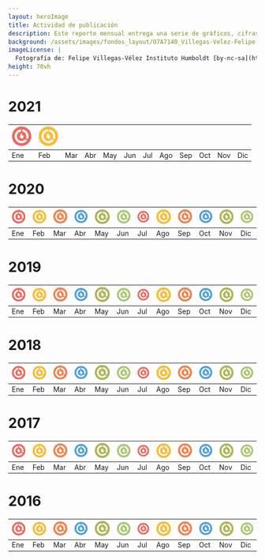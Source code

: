 ```yaml
---
layout: heroImage
title: Actividad de publicación
description: Este reporte mensual entrega una serie de gráficos, cifras y estadísticas de la actividad de publicación y uso de datos sobre biodiversidad publicados a través del SiB Colombia. Las métricas resaltan las organizaciones publicadoras del mes y el uso de datos en publicaciones indexadas. 
background: /assets/images/fondos_layout/O7A7140_Villegas-Velez-Felipe.jpg
imageLicense: |
  Fotografía de: Felipe Villegas-Vélez Instituto Humboldt [by-nc-sa](https://creativecommons.org/licenses/by-nc-sa/3.0/) 
height: 70vh
---
```



# 2021


| [![](/assets/images/reportes/rep-mes-1-40x40_rojo.png)](https://datastudio.google.com/u/0/reporting/63dcd1a8-3316-4d50-9053-a93a67aa8dfa/page/Ge2V)| [![](/assets/images/reportes/rep-mes-2-40x40_amarillo.png)](https://datastudio.google.com/u/0/reporting/c8f98154-44fb-4839-b03b-a2681d1d26d2/page/Ge2V)  |   |   |  |  |  |  |  |  |  |  | 
|---|---|---|---|---|---|---|---|---|---|---|---|
|Ene|Feb|Mar|Abr|May|Jun|Jul|Ago|Sep|Oct|Nov|Dic|



# 2020


| [![](/assets/images/reportes/rep-mes-1-40x40_rojo.png)](https://datastudio.google.com/u/0/reporting/1st-Hu7KfBEceCCeCoQ7cmvOpvO8t6sw8/page/Ge2V)| [![](/assets/images/reportes/rep-mes-2-40x40_amarillo.png)](https://datastudio.google.com/u/0/reporting/1P34gAnfHMdYa7MPe0tXdsu2CuzGbbkj-)  |  [![](/assets/images/reportes/rep-mes-3-40x40_naranja.png)](https://datastudio.google.com/u/0/reporting/1wRyC7mGv3kt4e0x6cAoeEAnTjBIhX6TR/page/Ge2V)  | [![](/assets/images/reportes/rep-mes-4-40x40_azul.png)](https://datastudio.google.com/reporting/1U9I-E7MhFpJ0HxoF1YU3fVSRobJK02rH/page/Ge2V)   |  [![](/assets/images/reportes/rep-mes-5-40x40_oliva.png)](https://datastudio.google.com/reporting/1S-JNBvBisFquvgEkN6S3h6GiuoixlhTz/page/Ge2V)  |  [![](/assets/images/reportes/rep-mes-6-40x40_verde.png)](https://datastudio.google.com/u/2/reporting/5413f332-a29e-44ad-9514-c6bec7d27624/page/Ge2V)  | [![](/assets/images/reportes/rep-mes-1-40x40_rojo.png)](https://datastudio.google.com/reporting/d5a594cf-e504-4100-8905-3c9f7cc33f9e/page/Ge2V)|  [![](/assets/images/reportes/rep-mes-2-40x40_amarillo.png)](https://datastudio.google.com/reporting/6cbdf8bd-b76d-4413-a307-ca62ac1aa863/page/Ge2V)  |  [![](/assets/images/reportes/rep-mes-3-40x40_naranja.png)](https://datastudio.google.com/u/0/reporting/4a1d3e2b-168d-45f0-8fad-d0d6841ecdd5/page/Ge2V)  | [![](/assets/images/reportes/rep-mes-4-40x40_azul.png)](https://datastudio.google.com/u/0/reporting/d4305726-37c4-455d-aa03-1f282372c1fc/page/Ge2V)   |  [![](/assets/images/reportes/rep-mes-5-40x40_oliva.png)](https://datastudio.google.com/u/0/reporting/c295e068-fb26-429b-a260-93f1079ba93e/page/Ge2V)  |  [![](/assets/images/reportes/rep-mes-6-40x40_verde.png)](https://datastudio.google.com/u/0/reporting/82a89129-30a4-408a-80b7-d15475f66479/page/Ge2V)  | 
|---|---|---|---|---|---|---|---|---|---|---|---|
|Ene|Feb|Mar|Abr|May|Jun|Jul|Ago|Sep|Oct|Nov|Dic|


# 2019


| [![](/assets/images/reportes/rep-mes-1-40x40_rojo.png)](https://statics.sibcolombia.net/sib-resources/reportes-publicacion/2017/enero/reporte-enero2017.pdf)|  [![](/assets/images/reportes/rep-mes-2-40x40_amarillo.png)](https://statics.sibcolombia.net/sib-resources/reportes-publicacion/2017/enero/reporte-enero2017.pdf)  |  [![](/assets/images/reportes/rep-mes-3-40x40_naranja.png)](https://statics.sibcolombia.net/sib-resources/reportes-publicacion/2017/enero/reporte-enero2017.pdf)  | [![](/assets/images/reportes/rep-mes-4-40x40_azul.png)](https://statics.sibcolombia.net/sib-resources/reportes-publicacion/2017/enero/reporte-enero2017.pdf)   |  [![](/assets/images/reportes/rep-mes-5-40x40_oliva.png)](https://statics.sibcolombia.net/sib-resources/reportes-publicacion/2017/enero/reporte-enero2017.pdf)  |  [![](/assets/images/reportes/rep-mes-6-40x40_verde.png)](https://statics.sibcolombia.net/sib-resources/reportes-publicacion/2017/enero/reporte-enero2017.pdf)  | [![](/assets/images/reportes/rep-mes-1-40x40_rojo.png)](https://statics.sibcolombia.net/sib-resources/reportes-publicacion/2017/enero/reporte-enero2017.pdf)|  [![](/assets/images/reportes/rep-mes-2-40x40_amarillo.png)](https://statics.sibcolombia.net/sib-resources/reportes-publicacion/2017/enero/reporte-enero2017.pdf)  |  [![](/assets/images/reportes/rep-mes-3-40x40_naranja.png)](https://statics.sibcolombia.net/sib-resources/reportes-publicacion/2017/enero/reporte-enero2017.pdf)  | [![](/assets/images/reportes/rep-mes-4-40x40_azul.png)](https://statics.sibcolombia.net/sib-resources/reportes-publicacion/2017/enero/reporte-enero2017.pdf)   |  [![](/assets/images/reportes/rep-mes-5-40x40_oliva.png)](https://statics.sibcolombia.net/sib-resources/reportes-publicacion/2017/enero/reporte-enero2017.pdf)  |  [![](/assets/images/reportes/rep-mes-6-40x40_verde.png)](https://statics.sibcolombia.net/sib-resources/reportes-publicacion/2017/enero/reporte-enero2017.pdf)  | 
|---|---|---|---|---|---|---|---|---|---|---|---|
|Ene|Feb|Mar|Abr|May|Jun|Jul|Ago|Sep|Oct|Nov|Dic|






# 2018


| [![](/assets/images/reportes/rep-mes-1-40x40_rojo.png)](https://statics.sibcolombia.net/sib-resources/reportes-publicacion/2017/enero/reporte-enero2017.pdf)|  [![](/assets/images/reportes/rep-mes-2-40x40_amarillo.png)](https://statics.sibcolombia.net/sib-resources/reportes-publicacion/2017/enero/reporte-enero2017.pdf)  |  [![](/assets/images/reportes/rep-mes-3-40x40_naranja.png)](https://statics.sibcolombia.net/sib-resources/reportes-publicacion/2017/enero/reporte-enero2017.pdf)  | [![](/assets/images/reportes/rep-mes-4-40x40_azul.png)](https://statics.sibcolombia.net/sib-resources/reportes-publicacion/2017/enero/reporte-enero2017.pdf)   |  [![](/assets/images/reportes/rep-mes-5-40x40_oliva.png)](https://statics.sibcolombia.net/sib-resources/reportes-publicacion/2017/enero/reporte-enero2017.pdf)  |  [![](/assets/images/reportes/rep-mes-6-40x40_verde.png)](https://statics.sibcolombia.net/sib-resources/reportes-publicacion/2017/enero/reporte-enero2017.pdf)  | [![](/assets/images/reportes/rep-mes-1-40x40_rojo.png)](https://statics.sibcolombia.net/sib-resources/reportes-publicacion/2017/enero/reporte-enero2017.pdf)|  [![](/assets/images/reportes/rep-mes-2-40x40_amarillo.png)](https://statics.sibcolombia.net/sib-resources/reportes-publicacion/2017/enero/reporte-enero2017.pdf)  |  [![](/assets/images/reportes/rep-mes-3-40x40_naranja.png)](https://statics.sibcolombia.net/sib-resources/reportes-publicacion/2017/enero/reporte-enero2017.pdf)  | [![](/assets/images/reportes/rep-mes-4-40x40_azul.png)](https://statics.sibcolombia.net/sib-resources/reportes-publicacion/2017/enero/reporte-enero2017.pdf)   |  [![](/assets/images/reportes/rep-mes-5-40x40_oliva.png)](https://statics.sibcolombia.net/sib-resources/reportes-publicacion/2017/enero/reporte-enero2017.pdf)  |  [![](/assets/images/reportes/rep-mes-6-40x40_verde.png)](https://statics.sibcolombia.net/sib-resources/reportes-publicacion/2017/enero/reporte-enero2017.pdf)  | 
|---|---|---|---|---|---|---|---|---|---|---|---|
|Ene|Feb|Mar|Abr|May|Jun|Jul|Ago|Sep|Oct|Nov|Dic|


# 2017


| [![](/assets/images/reportes/rep-mes-1-40x40_rojo.png)](https://statics.sibcolombia.net/sib-resources/reportes-publicacion/2017/enero/reporte-enero2017.pdf)|  [![](/assets/images/reportes/rep-mes-2-40x40_amarillo.png)](https://statics.sibcolombia.net/sib-resources/reportes-publicacion/2017/enero/reporte-enero2017.pdf)  |  [![](/assets/images/reportes/rep-mes-3-40x40_naranja.png)](https://statics.sibcolombia.net/sib-resources/reportes-publicacion/2017/enero/reporte-enero2017.pdf)  | [![](/assets/images/reportes/rep-mes-4-40x40_azul.png)](https://statics.sibcolombia.net/sib-resources/reportes-publicacion/2017/enero/reporte-enero2017.pdf)   |  [![](/assets/images/reportes/rep-mes-5-40x40_oliva.png)](https://statics.sibcolombia.net/sib-resources/reportes-publicacion/2017/enero/reporte-enero2017.pdf)  |  [![](/assets/images/reportes/rep-mes-6-40x40_verde.png)](https://statics.sibcolombia.net/sib-resources/reportes-publicacion/2017/enero/reporte-enero2017.pdf)  | [![](/assets/images/reportes/rep-mes-1-40x40_rojo.png)](https://statics.sibcolombia.net/sib-resources/reportes-publicacion/2017/enero/reporte-enero2017.pdf)|  [![](/assets/images/reportes/rep-mes-2-40x40_amarillo.png)](https://statics.sibcolombia.net/sib-resources/reportes-publicacion/2017/enero/reporte-enero2017.pdf)  |  [![](/assets/images/reportes/rep-mes-3-40x40_naranja.png)](https://statics.sibcolombia.net/sib-resources/reportes-publicacion/2017/enero/reporte-enero2017.pdf)  | [![](/assets/images/reportes/rep-mes-4-40x40_azul.png)](https://statics.sibcolombia.net/sib-resources/reportes-publicacion/2017/enero/reporte-enero2017.pdf)   |  [![](/assets/images/reportes/rep-mes-5-40x40_oliva.png)](https://statics.sibcolombia.net/sib-resources/reportes-publicacion/2017/enero/reporte-enero2017.pdf)  |  [![](/assets/images/reportes/rep-mes-6-40x40_verde.png)](https://statics.sibcolombia.net/sib-resources/reportes-publicacion/2017/enero/reporte-enero2017.pdf)  | 
|---|---|---|---|---|---|---|---|---|---|---|---|
|Ene|Feb|Mar|Abr|May|Jun|Jul|Ago|Sep|Oct|Nov|Dic|


# 2016


| [![](/assets/images/reportes/rep-mes-1-40x40_rojo.png)](https://statics.sibcolombia.net/sib-resources/reportes-publicacion/2017/enero/reporte-enero2017.pdf)|  [![](/assets/images/reportes/rep-mes-2-40x40_amarillo.png)](https://statics.sibcolombia.net/sib-resources/reportes-publicacion/2017/enero/reporte-enero2017.pdf)  |  [![](/assets/images/reportes/rep-mes-3-40x40_naranja.png)](https://statics.sibcolombia.net/sib-resources/reportes-publicacion/2017/enero/reporte-enero2017.pdf)  | [![](/assets/images/reportes/rep-mes-4-40x40_azul.png)](https://statics.sibcolombia.net/sib-resources/reportes-publicacion/2017/enero/reporte-enero2017.pdf)   |  [![](/assets/images/reportes/rep-mes-5-40x40_oliva.png)](https://statics.sibcolombia.net/sib-resources/reportes-publicacion/2017/enero/reporte-enero2017.pdf)  |  [![](/assets/images/reportes/rep-mes-6-40x40_verde.png)](https://statics.sibcolombia.net/sib-resources/reportes-publicacion/2017/enero/reporte-enero2017.pdf)  | [![](/assets/images/reportes/rep-mes-1-40x40_rojo.png)](https://statics.sibcolombia.net/sib-resources/reportes-publicacion/2017/enero/reporte-enero2017.pdf)|  [![](/assets/images/reportes/rep-mes-2-40x40_amarillo.png)](https://statics.sibcolombia.net/sib-resources/reportes-publicacion/2017/enero/reporte-enero2017.pdf)  |  [![](/assets/images/reportes/rep-mes-3-40x40_naranja.png)](https://statics.sibcolombia.net/sib-resources/reportes-publicacion/2017/enero/reporte-enero2017.pdf)  | [![](/assets/images/reportes/rep-mes-4-40x40_azul.png)](https://statics.sibcolombia.net/sib-resources/reportes-publicacion/2017/enero/reporte-enero2017.pdf)   |  [![](/assets/images/reportes/rep-mes-5-40x40_oliva.png)](https://statics.sibcolombia.net/sib-resources/reportes-publicacion/2017/enero/reporte-enero2017.pdf)  |  [![](/assets/images/reportes/rep-mes-6-40x40_verde.png)](https://statics.sibcolombia.net/sib-resources/reportes-publicacion/2017/enero/reporte-enero2017.pdf)  | 
|---|---|---|---|---|---|---|---|---|---|---|---|
|Ene|Feb|Mar|Abr|May|Jun|Jul|Ago|Sep|Oct|Nov|Dic|
